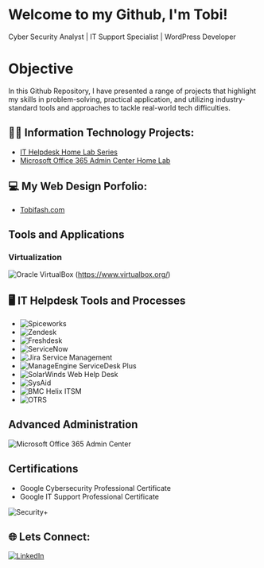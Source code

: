 # Welcome to my Github, I'm Tobi!
Cyber Security Analyst | IT Support Specialist | WordPress Developer
# Objective
In this Github Repository, I have presented a range of projects that highlight my skills in problem-solving, practical application, and utilizing industry-standard tools and approaches to tackle real-world tech difficulties.

## 👨‍💻 Information Technology Projects:
- [IT Helpdesk Home Lab Series](https://microsoft.com)
- [Microsoft Office 365 Admin Center Home Lab](https://docs.microsoft.com)

## 💻 My Web Design Porfolio:
- [Tobifash.com](https://tobifash.com)
## Tools and Applications

### Virtualization
![Oracle VirtualBox](https://img.shields.io/badge/Oracle%20VirtualBox-327E36?style=for-the-badge&logo=virtualbox&logoColor=white) (https://www.virtualbox.org/)

## 🖥️ IT Helpdesk Tools and Processes

- ![Spiceworks](https://img.shields.io/badge/-Spiceworks-blue)
- ![Zendesk](https://img.shields.io/badge/-Zendesk-green)
- ![Freshdesk](https://img.shields.io/badge/-Freshdesk-lightgreen)
- ![ServiceNow](https://img.shields.io/badge/-ServiceNow-red)
- ![Jira Service Management](https://img.shields.io/badge/-Jira%20Service%20Management-blue)
- ![ManageEngine ServiceDesk Plus](https://img.shields.io/badge/-ManageEngine-orange)
- ![SolarWinds Web Help Desk](https://img.shields.io/badge/-SolarWinds%20Web%20Help%20Desk-yellow)
- ![SysAid](https://img.shields.io/badge/-SysAid-lightblue)
- ![BMC Helix ITSM](https://img.shields.io/badge/-BMC%20Helix%20ITSM-purple)
- ![OTRS](https://img.shields.io/badge/-OTRS-darkblue)

## Advanced Administration
![Microsoft Office 365 Admin Center](https://img.shields.io/badge/Microsoft%20Office%20365%20Admin%20Center-0078D7?style=for-the-badge)

## Certifications
-	Google Cybersecurity Professional Certificate
-	Google IT Support Professional Certificate 

![Security+](https://img.shields.io/badge/SECURITY%2B-FF4C4C?style=for-the-badge&logo=comptia&logoColor=white)

## 🌐 Lets Connect:
[![LinkedIn](https://img.shields.io/badge/LINKEDIN-0077B5?style=for-the-badge&logo=linkedin)](https://www.linkedin.com/in/tobifash/)


